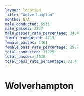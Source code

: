 ```yaml
---
layout: location
title: "Wolverhampton"
months: N/A
male_conducted: 6511
male_passes: 2237
male_passes_rate_percentage: 34.4
female_conducted: 4713
female_passes: 1401
female_pass_rate_percentage: 29.7
total_conducted: 11225
total_passes: 3638
total_pass_rate_percentage: 32.4
---
```


# Wolverhampton
